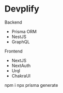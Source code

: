 # Devplify

Backend
- Prisma ORM
- NestJS
- GraphQL

Frontend
- NextJS
- NextAuth
- Urql
- ChakraUI

npm i
npx prisma generate